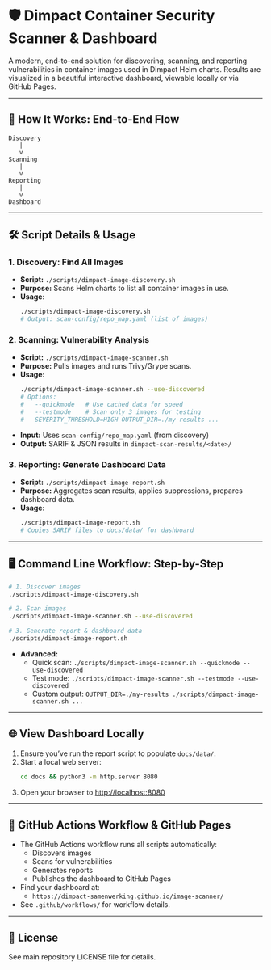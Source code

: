 # 🛡️ Dimpact Container Security Scanner & Dashboard

A modern, end-to-end solution for discovering, scanning, and reporting vulnerabilities in container images used in Dimpact Helm charts. Results are visualized in a beautiful interactive dashboard, viewable locally or via GitHub Pages.

---

## 🚦 How It Works: End-to-End Flow

```
Discovery
   |
   v
Scanning
   |
   v
Reporting
   |
   v
Dashboard
```

---

## 🛠️ Script Details & Usage

### 1. Discovery: Find All Images
- **Script:** `./scripts/dimpact-image-discovery.sh`
- **Purpose:** Scans Helm charts to list all container images in use.
- **Usage:**
  ```bash
  ./scripts/dimpact-image-discovery.sh
  # Output: scan-config/repo_map.yaml (list of images)
  ```

### 2. Scanning: Vulnerability Analysis
- **Script:** `./scripts/dimpact-image-scanner.sh`
- **Purpose:** Pulls images and runs Trivy/Grype scans.
- **Usage:**
  ```bash
  ./scripts/dimpact-image-scanner.sh --use-discovered
  # Options:
  #   --quickmode   # Use cached data for speed
  #   --testmode    # Scan only 3 images for testing
  #   SEVERITY_THRESHOLD=HIGH OUTPUT_DIR=./my-results ...
  ```
- **Input:** Uses `scan-config/repo_map.yaml` (from discovery)
- **Output:** SARIF & JSON results in `dimpact-scan-results/<date>/`

### 3. Reporting: Generate Dashboard Data
- **Script:** `./scripts/dimpact-image-report.sh`
- **Purpose:** Aggregates scan results, applies suppressions, prepares dashboard data.
- **Usage:**
  ```bash
  ./scripts/dimpact-image-report.sh
  # Copies SARIF files to docs/data/ for dashboard
  ```

---

## 🖥️ Command Line Workflow: Step-by-Step

```bash
# 1. Discover images
./scripts/dimpact-image-discovery.sh

# 2. Scan images
./scripts/dimpact-image-scanner.sh --use-discovered

# 3. Generate report & dashboard data
./scripts/dimpact-image-report.sh
```

- **Advanced:**
  - Quick scan: `./scripts/dimpact-image-scanner.sh --quickmode --use-discovered`
  - Test mode: `./scripts/dimpact-image-scanner.sh --testmode --use-discovered`
  - Custom output: `OUTPUT_DIR=./my-results ./scripts/dimpact-image-scanner.sh ...`

---

## 🌐 View Dashboard Locally

1. Ensure you’ve run the report script to populate `docs/data/`.
2. Start a local web server:
   ```bash
   cd docs && python3 -m http.server 8080
   ```
3. Open your browser to [http://localhost:8080](http://localhost:8080)

---

## 🤖 GitHub Actions Workflow & GitHub Pages

- The GitHub Actions workflow runs all scripts automatically:
  - Discovers images
  - Scans for vulnerabilities
  - Generates reports
  - Publishes the dashboard to GitHub Pages
- Find your dashboard at:
  - `https://dimpact-samenwerking.github.io/image-scanner/`
- See `.github/workflows/` for workflow details.

---



## 📝 License
See main repository LICENSE file for details.
